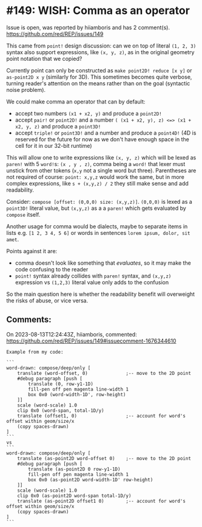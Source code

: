 
#149: WISH: Comma as an operator
================================================================================
Issue is open, was reported by hiiamboris and has 2 comment(s).
<https://github.com/red/REP/issues/149>

This came from `point!` design discussion: can we on top of literal `(1, 2, 3)` syntax also support expressions, like `(x, y, z)`, as in the original geometry point notation that we copied?

Currently point can only be constructed as `make point2D! reduce [x y]` or `as-point2D x y` (similarly for 3D). This sometimes becomes quite verbose, turning reader's attention on the means rather than on the goal (syntactic noise problem).

We could make comma an operator that can by default:
- accept two numbers `(x1 + x2, y)` and produce a `point2D!`
- accept `pair!` or `point2D!` and a number `( (x1 + x2, y), z) <=> (x1 + x2, y, z)` and produce a `point3D!`
- accept `triple!` or `point3D!` and a number and produce a `point4D!` (4D is reserved for the future for now as we don't have enough space in the cell for it in our 32-bit runtime)

This will allow one to write expressions like `(x, y, z)` which will be lexed as `paren!` with 5 `word!`s: `(x , y , z)`, comma being a `word!` that lexer must unstick from other tokens (`x,y` not a single word but three). Parentheses are not required of course: `point: x,y,z` would work the same, but in more complex expressions, like `s + (x,y,z) / 2` they still make sense and add readability.

Consider: `compose [offset: (0,0,0) size: (x,y,z)]`. `(0,0,0)` is lexed as a `point3D!` literal value, but `(x,y,z)` as a a `paren!` which gets evaluated by `compose` itself.

Another usage for comma would be dialects, maybe to separate items in lists e.g. `[1 2, 3 4, 5 6]` or words in sentences `lorem ipsum, dolor, sit amet`. 

Points against it are:
- comma doesn't look like something that *evaluates*, so it may make the code confusing to the reader
- `point!` syntax already collides with `paren!` syntax, and `(x,y,z)` expression vs `(1,2,3)` literal value only adds to the confusion

So the main question here is whether the readability benefit will overweight the risks of abuse, or vice versa.



Comments:
--------------------------------------------------------------------------------

On 2023-08-13T12:24:43Z, hiiamboris, commented:
<https://github.com/red/REP/issues/149#issuecomment-1676344610>

    Example from my code:
    
    ```
    word-drawn: compose/deep/only [
    	translate (word-offset, 0)				;-- move to the 2D point
    	#debug paragraph [push [
    		translate (0, row-y1-1D)
    		fill-pen off pen magenta line-width 1
    		box 0x0 (word-width-1D', row-height)
    	]]
    	scale (word-scale) 1.0
    	clip 0x0 (word-span, total-1D/y)
    	translate (offset1, 0)					;-- account for word's offset within geom/size/x
    	(copy spaces-drawn)
    ]
    ```
    vs
    ```
    word-drawn: compose/deep/only [
    	translate (as-point2D word-offset 0)	;-- move to the 2D point
    	#debug paragraph [push [
    		translate (as-point2D 0 row-y1-1D)
    		fill-pen off pen magenta line-width 1
    		box 0x0 (as-point2D word-width-1D' row-height)
    	]]
    	scale (word-scale) 1.0
    	clip 0x0 (as-point2D word-span total-1D/y)
    	translate (as-point2D offset1 0)		;-- account for word's offset within geom/size/x
    	(copy spaces-drawn)
    ]
    ```

